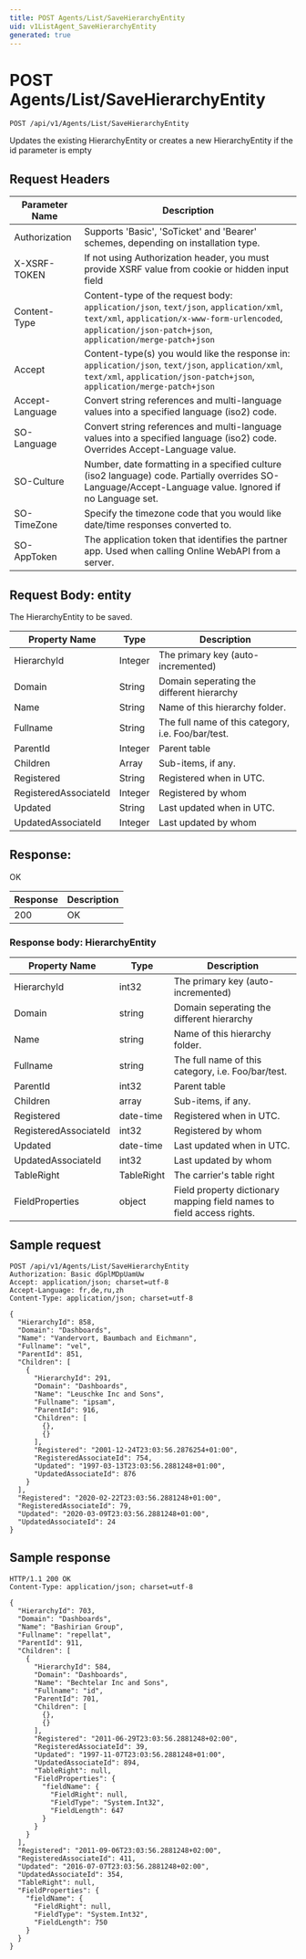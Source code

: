 ```yaml
---
title: POST Agents/List/SaveHierarchyEntity
uid: v1ListAgent_SaveHierarchyEntity
generated: true
---
```


# POST Agents/List/SaveHierarchyEntity

```http
POST /api/v1/Agents/List/SaveHierarchyEntity
```

Updates the existing HierarchyEntity or creates a new HierarchyEntity if the id parameter is empty








## Request Headers

| Parameter Name | Description |
|----------------|-------------|
| Authorization  | Supports 'Basic', 'SoTicket' and 'Bearer' schemes, depending on installation type. |
| X-XSRF-TOKEN   | If not using Authorization header, you must provide XSRF value from cookie or hidden input field |
| Content-Type | Content-type of the request body: `application/json`, `text/json`, `application/xml`, `text/xml`, `application/x-www-form-urlencoded`, `application/json-patch+json`, `application/merge-patch+json` |
| Accept         | Content-type(s) you would like the response in: `application/json`, `text/json`, `application/xml`, `text/xml`, `application/json-patch+json`, `application/merge-patch+json` |
| Accept-Language | Convert string references and multi-language values into a specified language (iso2) code. |
| SO-Language | Convert string references and multi-language values into a specified language (iso2) code. Overrides Accept-Language value. |
| SO-Culture | Number, date formatting in a specified culture (iso2 language) code. Partially overrides SO-Language/Accept-Language value. Ignored if no Language set. |
| SO-TimeZone | Specify the timezone code that you would like date/time responses converted to. |
| SO-AppToken | The application token that identifies the partner app. Used when calling Online WebAPI from a server. |

## Request Body: entity 

The HierarchyEntity to be saved. 

| Property Name | Type |  Description |
|----------------|------|--------------|
| HierarchyId | Integer | The primary key (auto-incremented) |
| Domain | String | Domain seperating the different hierarchy |
| Name | String | Name of this hierarchy folder. |
| Fullname | String | The full name of this category, i.e. Foo/bar/test. |
| ParentId | Integer | Parent table |
| Children | Array | Sub-items, if any. |
| Registered | String | Registered when  in UTC. |
| RegisteredAssociateId | Integer | Registered by whom |
| Updated | String | Last updated when  in UTC. |
| UpdatedAssociateId | Integer | Last updated by whom |

## Response:

OK

| Response | Description |
|----------------|-------------|
| 200 | OK |

### Response body: HierarchyEntity

| Property Name | Type |  Description |
|----------------|------|--------------|
| HierarchyId | int32 | The primary key (auto-incremented) |
| Domain | string | Domain seperating the different hierarchy |
| Name | string | Name of this hierarchy folder. |
| Fullname | string | The full name of this category, i.e. Foo/bar/test. |
| ParentId | int32 | Parent table |
| Children | array | Sub-items, if any. |
| Registered | date-time | Registered when  in UTC. |
| RegisteredAssociateId | int32 | Registered by whom |
| Updated | date-time | Last updated when  in UTC. |
| UpdatedAssociateId | int32 | Last updated by whom |
| TableRight | TableRight | The carrier's table right |
| FieldProperties | object | Field property dictionary mapping field names to field access rights. |

## Sample request

```http!
POST /api/v1/Agents/List/SaveHierarchyEntity
Authorization: Basic dGplMDpUamUw
Accept: application/json; charset=utf-8
Accept-Language: fr,de,ru,zh
Content-Type: application/json; charset=utf-8

{
  "HierarchyId": 858,
  "Domain": "Dashboards",
  "Name": "Vandervort, Baumbach and Eichmann",
  "Fullname": "vel",
  "ParentId": 851,
  "Children": [
    {
      "HierarchyId": 291,
      "Domain": "Dashboards",
      "Name": "Leuschke Inc and Sons",
      "Fullname": "ipsam",
      "ParentId": 916,
      "Children": [
        {},
        {}
      ],
      "Registered": "2001-12-24T23:03:56.2876254+01:00",
      "RegisteredAssociateId": 754,
      "Updated": "1997-03-13T23:03:56.2881248+01:00",
      "UpdatedAssociateId": 876
    }
  ],
  "Registered": "2020-02-22T23:03:56.2881248+01:00",
  "RegisteredAssociateId": 79,
  "Updated": "2020-03-09T23:03:56.2881248+01:00",
  "UpdatedAssociateId": 24
}
```

## Sample response

```http_
HTTP/1.1 200 OK
Content-Type: application/json; charset=utf-8

{
  "HierarchyId": 703,
  "Domain": "Dashboards",
  "Name": "Bashirian Group",
  "Fullname": "repellat",
  "ParentId": 911,
  "Children": [
    {
      "HierarchyId": 584,
      "Domain": "Dashboards",
      "Name": "Bechtelar Inc and Sons",
      "Fullname": "id",
      "ParentId": 701,
      "Children": [
        {},
        {}
      ],
      "Registered": "2011-06-29T23:03:56.2881248+02:00",
      "RegisteredAssociateId": 39,
      "Updated": "1997-11-07T23:03:56.2881248+01:00",
      "UpdatedAssociateId": 894,
      "TableRight": null,
      "FieldProperties": {
        "fieldName": {
          "FieldRight": null,
          "FieldType": "System.Int32",
          "FieldLength": 647
        }
      }
    }
  ],
  "Registered": "2011-09-06T23:03:56.2881248+02:00",
  "RegisteredAssociateId": 411,
  "Updated": "2016-07-07T23:03:56.2881248+02:00",
  "UpdatedAssociateId": 354,
  "TableRight": null,
  "FieldProperties": {
    "fieldName": {
      "FieldRight": null,
      "FieldType": "System.Int32",
      "FieldLength": 750
    }
  }
}
```